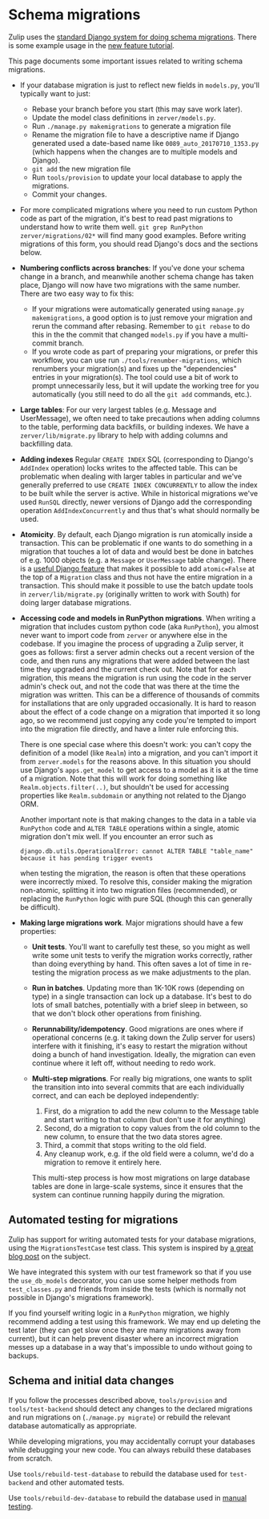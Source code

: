 # Schema migrations

Zulip uses the [standard Django system for doing schema
migrations](https://docs.djangoproject.com/en/1.10/topics/migrations/).
There is some example usage in the [new feature
tutorial](../tutorials/new-feature-tutorial.md).

This page documents some important issues related to writing schema
migrations.

* If your database migration is just to reflect new fields in
  `models.py`, you'll typically want to just:
  * Rebase your branch before you start (this may save work later).
  * Update the model class definitions in `zerver/models.py`.
  * Run `./manage.py makemigrations` to generate a migration file
  * Rename the migration file to have a descriptive name if Django
    generated used a date-based name like `0089_auto_20170710_1353.py`
    (which happens when the changes are to multiple models and Django).
  * `git add` the new migration file
  * Run `tools/provision` to update your local database to apply the
    migrations.
  * Commit your changes.
* For more complicated migrations where you need to run custom Python
  code as part of the migration, it's best to read past migrations to
  understand how to write them well.
  `git grep RunPython zerver/migrations/02*` will find many good
  examples.  Before writing migrations of this form, you should read
  Django's docs and the sections below.
* **Numbering conflicts across branches**: If you've done your schema
  change in a branch, and meanwhile another schema change has taken
  place, Django will now have two migrations with the same
  number. There are two easy way to fix this:
  * If your migrations were automatically generated using
    `manage.py makemigrations`, a good option is to just remove your
    migration and rerun the command after rebasing.  Remember to
    `git rebase` to do this in the the commit that changed `models.py`
    if you have a multi-commit branch.
  * If you wrote code as part of preparing your migrations, or prefer
    this workflow, you can use run `./tools/renumber-migrations`,
    which renumbers your migration(s) and fixes up the "dependencies"
    entries in your migration(s).  The tool could use a bit of work to
    prompt unnecessarily less, but it will update the working tree for
    you automatically (you still need to do all the `git add`
    commands, etc.).
* **Large tables**: For our very largest tables (e.g. Message and
  UserMessage), we often need to take precautions when adding columns
  to the table, performing data backfills, or building indexes. We
  have a `zerver/lib/migrate.py` library to help with adding columns
  and backfilling data.
* **Adding indexes** Regular `CREATE INDEX` SQL (corresponding to Django's
  `AddIndex` operation) locks writes to the affected table. This can be
  problematic when dealing with larger tables in particular and we've
  generally preferred to use `CREATE INDEX CONCURRENTLY` to allow the index
  to be built while the server is active. While in historical migrations
  we've used `RunSQL` directly, newer versions of Django add the corresponding
  operation `AddIndexConcurrently` and thus that's what should normally be used.
* **Atomicity**.  By default, each Django migration is run atomically
  inside a transaction.  This can be problematic if one wants to do
  something in a migration that touches a lot of data and would best
  be done in batches of e.g. 1000 objects (e.g. a `Message` or
  `UserMessage` table change).  There is a [useful Django
  feature][migrations-non-atomic] that makes it possible to add
  `atomic=False` at the top of a `Migration` class and thus not have
  the entire migration in a transaction.  This should make it possible
  to use the batch update tools in `zerver/lib/migrate.py` (originally
  written to work with South) for doing larger database migrations.

* **Accessing code and models in RunPython migrations**. When writing
  a migration that includes custom python code (aka `RunPython`), you
  almost never want to import code from `zerver` or anywhere else in
  the codebase. If you imagine the process of upgrading a Zulip
  server, it goes as follows: first a server admin checks out a recent
  version of the code, and then runs any migrations that were added
  between the last time they upgraded and the current check out. Note
  that for each migration, this means the migration is run using the
  code in the server admin's check out, and not the code that was there at the
  time the migration was written. This can be a difference of
  thousands of commits for installations that are only upgraded
  occasionally. It is hard to reason about the effect of a code change
  on a migration that imported it so long ago, so we recommend just
  copying any code you're tempted to import into the migration file
  directly, and have a linter rule enforcing this.

  There is one special case where this doesn't work: you can't copy
  the definition of a model (like `Realm`) into a migration, and you
  can't import it from `zerver.models` for the reasons above. In this
  situation you should use Django's `apps.get_model` to get access to
  a model as it is at the time of a migration. Note that this will
  work for doing something like `Realm.objects.filter(..)`, but
  shouldn't be used for accessing properties like `Realm.subdomain` or
  anything not related to the Django ORM.

  Another important note is that making changes to the data in a table
  via `RunPython` code and `ALTER TABLE` operations within a single,
  atomic migration don't mix well. If you encounter an error such as
  ```text
  django.db.utils.OperationalError: cannot ALTER TABLE "table_name" because it has pending trigger events
  ```
  when testing the migration, the reason is often that these operations
  were incorrectly mixed. To resolve this, consider making the migration
  non-atomic, splitting it into two migration files (recommended), or replacing the
  `RunPython` logic with pure SQL (though this can generally be difficult).

* **Making large migrations work**.  Major migrations should have a
few properties:

  * **Unit tests**.  You'll want to carefully test these, so you might
    as well write some unit tests to verify the migration works
    correctly, rather than doing everything by hand.  This often saves
    a lot of time in re-testing the migration process as we make
    adjustments to the plan.
  * **Run in batches**.  Updating more than 1K-10K rows (depending on
    type) in a single transaction can lock up a database.  It's best
    to do lots of small batches, potentially with a brief sleep in
    between, so that we don't block other operations from finishing.
  * **Rerunnability/idempotency**.  Good migrations are ones where if
    operational concerns (e.g. it taking down the Zulip server for
    users) interfere with it finishing, it's easy to restart the
    migration without doing a bunch of hand investigation.  Ideally,
    the migration can even continue where it left off, without needing
    to redo work.
  * **Multi-step migrations**.  For really big migrations, one wants
  to split the transition into into several commits that are each
  individually correct, and can each be deployed independently:

    1. First, do a migration to add the new column to the Message table
      and start writing to that column (but don't use it for anything)
    2. Second, do a migration to copy values from the old column to
    the new column, to ensure that the two data stores agree.
    3. Third, a commit that stops writing to the old field.
    4. Any cleanup work, e.g. if the old field were a column, we'd do
       a migration to remove it entirely here.

    This multi-step process is how most migrations on large database
    tables are done in large-scale systems, since it ensures that the
    system can continue running happily during the migration.

## Automated testing for migrations

Zulip has support for writing automated tests for your database
migrations, using the `MigrationsTestCase` test class.  This system is
inspired by [a great blog post][django-migration-test-blog-post] on
the subject.

We have integrated this system with our test framework so that if you
use the `use_db_models` decorator, you can use some helper methods
from `test_classes.py` and friends from inside the tests (which is
normally not possible in Django's migrations framework).

If you find yourself writing logic in a `RunPython` migration, we
highly recommend adding a test using this framework.  We may end up
deleting the test later (they can get slow once they are many
migrations away from current), but it can help prevent disaster where
an incorrect migration messes up a database in a way that's impossible
to undo without going to backups.

[django-migration-test-blog-post]: https://www.caktusgroup.com/blog/2016/02/02/writing-unit-tests-django-migrations/
[migrations-non-atomic]: https://docs.djangoproject.com/en/1.10/howto/writing-migrations/#non-atomic-migrations

## Schema and initial data changes

If you follow the processes described above, `tools/provision` and
`tools/test-backend` should detect any changes to the declared
migrations and run migrations on (`./manage.py migrate`) or rebuild
the relevant database automatically as appropriate.

While developing migrations, you may accidentally corrupt
your databases while debugging your new code.
You can always rebuild these databases from scratch.

Use `tools/rebuild-test-database` to rebuild the database
used for `test-backend` and other automated tests.

Use `tools/rebuild-dev-database` to rebuild the database
used in [manual testing](../development/using.md).
